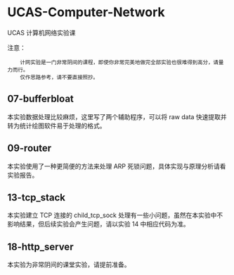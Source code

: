 # UCAS-Computer-Network

UCAS 计算机网络实验课

注意：

        计网实验是一门非常阴间的课程，即使你非常完美地做完全部实验也很难得到高分，请量力而行。
        仅作思路参考，请不要直接照抄。


## 07-bufferbloat

本实验数据处理比较麻烦，这里写了两个辅助程序，可以将 raw data 快速提取并转为统计绘图软件易于处理的格式。

## 09-router

本实验使用了一种更简便的方法来处理 ARP 死锁问题，具体实现与原理分析请看实验报告。

## 13-tcp_stack

本实验建立 TCP 连接的 child_tcp_sock 处理有一些小问题，虽然在本实验中不影响结果，但后续实验会产生问题，请以实验 14 中相应代码为准。

## 18-http_server

本实验为非常阴间的课堂实验，请提前准备。
